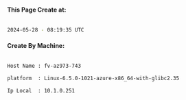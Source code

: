 
   
#### This Page Create at:

```bash

2024-05-28 - 08:19:35 UTC

```

#### Create By Machine:

```bash

Host Name : fv-az973-743

platform  : Linux-6.5.0-1021-azure-x86_64-with-glibc2.35

Ip Local  : 10.1.0.251

```

